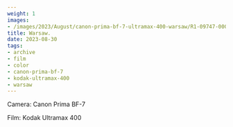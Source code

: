```yaml
---
weight: 1
images:
- /images/2023/August/canon-prima-bf-7-ultramax-400-warsaw/R1-09747-0009.JPG
title: Warsaw.
date: 2023-08-30
tags:
- archive
- film
- color
- canon-prima-bf-7
- kodak-ultramax-400
- warsaw
---
```


Camera: Canon Prima BF-7

Film: Kodak Ultramax 400

